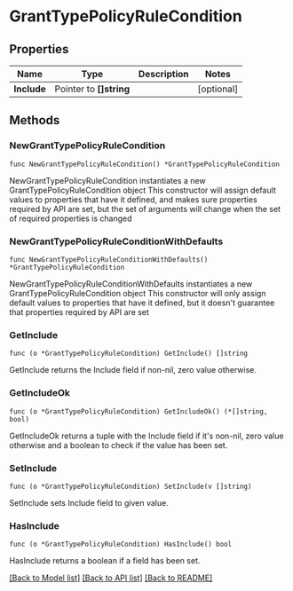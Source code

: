 # GrantTypePolicyRuleCondition

## Properties

Name | Type | Description | Notes
------------ | ------------- | ------------- | -------------
**Include** | Pointer to **[]string** |  | [optional] 

## Methods

### NewGrantTypePolicyRuleCondition

`func NewGrantTypePolicyRuleCondition() *GrantTypePolicyRuleCondition`

NewGrantTypePolicyRuleCondition instantiates a new GrantTypePolicyRuleCondition object
This constructor will assign default values to properties that have it defined,
and makes sure properties required by API are set, but the set of arguments
will change when the set of required properties is changed

### NewGrantTypePolicyRuleConditionWithDefaults

`func NewGrantTypePolicyRuleConditionWithDefaults() *GrantTypePolicyRuleCondition`

NewGrantTypePolicyRuleConditionWithDefaults instantiates a new GrantTypePolicyRuleCondition object
This constructor will only assign default values to properties that have it defined,
but it doesn't guarantee that properties required by API are set

### GetInclude

`func (o *GrantTypePolicyRuleCondition) GetInclude() []string`

GetInclude returns the Include field if non-nil, zero value otherwise.

### GetIncludeOk

`func (o *GrantTypePolicyRuleCondition) GetIncludeOk() (*[]string, bool)`

GetIncludeOk returns a tuple with the Include field if it's non-nil, zero value otherwise
and a boolean to check if the value has been set.

### SetInclude

`func (o *GrantTypePolicyRuleCondition) SetInclude(v []string)`

SetInclude sets Include field to given value.

### HasInclude

`func (o *GrantTypePolicyRuleCondition) HasInclude() bool`

HasInclude returns a boolean if a field has been set.


[[Back to Model list]](../README.md#documentation-for-models) [[Back to API list]](../README.md#documentation-for-api-endpoints) [[Back to README]](../README.md)


